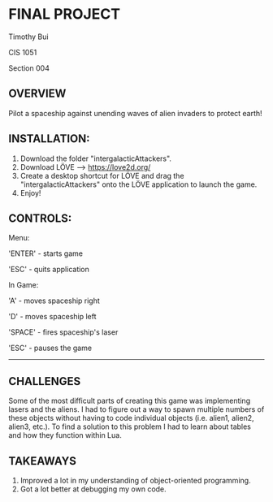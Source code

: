 # FINAL PROJECT
Timothy Bui

CIS 1051

Section 004

## OVERVIEW

Pilot a spaceship against unending waves of alien invaders to protect earth!

## INSTALLATION:

1. Download the folder "intergalacticAttackers".
2. Download LÖVE --> https://love2d.org/
3. Create a desktop shortcut for LÖVE and drag the "intergalacticAttackers" onto the LÖVE application to launch the game.
4. Enjoy!

## CONTROLS:

Menu:

'ENTER' - starts game

'ESC' - quits application

In Game:

'A' - moves spaceship right

'D' - moves spaceship left

'SPACE' - fires spaceship's laser

'ESC' - pauses the game

--------------------------------------------------------------------------------------------------------------------------------------------------

## CHALLENGES

Some of the most difficult parts of creating this game was implementing lasers and the aliens.
I had to figure out a way to spawn multiple numbers of these objects without having to code individual objects (i.e. alien1, alien2, alien3, etc.).
To find a solution to this problem I had to learn about tables and how they function within Lua.

## TAKEAWAYS

1. Improved a lot in my understanding of object-oriented programming.
2. Got a lot better at debugging my own code.
